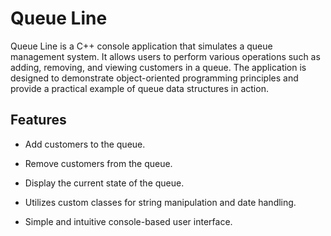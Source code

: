 # Queue Line
Queue Line is a C++ console application that simulates a queue management system. It allows users to perform various operations such as adding, removing, and viewing customers in a queue. The application is designed to demonstrate object-oriented programming principles and provide a practical example of queue data structures in action.

## Features
- Add customers to the queue.

- Remove customers from the queue.

- Display the current state of the queue.

- Utilizes custom classes for string manipulation and date handling.

- Simple and intuitive console-based user interface.